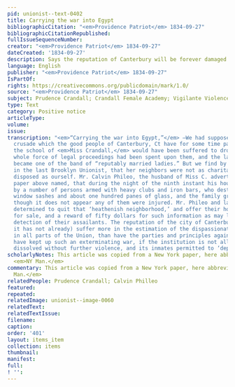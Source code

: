 ```yaml
---
pid: unionist--text-0402
title: Carrying the war into Egypt
bibliographicCitation: "<em>Providence Patriot</em> 1834-09-27"
bibliographicCitationRepublished: 
fullIssueSequenceNumber: 
creator: "<em>Providence Patriot</em> 1834-09-27"
dateCreated: '1834-09-27'
description: Says the reputation of Canterbury will be forever damaged
language: English
publisher: "<em>Providence Patriot</em> 1834-09-27"
IsPartOf: 
rights: https://creativecommons.org/publicdomain/mark/1.0/
source: "<em>Providence Patriot</em> 1834-09-27"
subject: Prudence Crandall; Crandall Female Academy; Vigilante Violence
type: Text
category: Positive notice
articleType: 
volume: 
issue: 
transcription: "<em>“Carrying the war into Egypt,”</em> —We had supposed that the
  crusade which the good people of Canterbury, Ct have for some time past waged against
  the school of <em>Miss Crandall,</em> would have been suffered to drop when the
  whole force of legal proceedings had been spent upon them, and the lady herself
  became one of the band of “reputably married ladies.” But we find by advertisements
  in the last Brooklyn Unionist, that her neighbors were not as charitably and forgivingly
  disposed as ourself. Mr. Calvin Phileo, the husband of Miss C. advertises in the
  paper above named, that during the night of the ninth instant his house was assaulted
  by a number of persons armed with heavy clubs and iron bars, who destroyed five
  window sashes and about one hundred panes of glass, and the family greatly alarmed,
  though it does not appear any of them were injured. Mr. Phileo and lady have consequently
  determined to quit that ‘heathenish neighborhood,’ and offer their house and appurtenances
  for sale, and a reward of fifty dollars for such information as may lead to the
  detection of their assailants. The reputation of the city of Canterbury will (if
  it has not already) suffer more in the estimation of the dispassionate and unprejudiced
  in all parts of the Union, than have the parties and principles against whom they
  have kept up such an exterminating war, if the institution is not allowed to be
  dissolved without further violence, and its inmates permitted to ‘depart in peace.’” "
scholarlyNotes: This article was copied from a New York paper, here abbreviated to
  <em>NY Man.</em>
commentary: This article was copied from a New York paper, here abbreviated to <em>NY
  Man.</em>
relatedPeople: Prudence Crandall; Calvin Philleo
featured: 
repeated: 
relatedImage: unionist--image-0060
relatedText: 
relatedTextIssue: 
filename: 
caption: 
order: '401'
layout: items_item
collection: items
thumbnail: 
manifest: 
full: 
! '': 
---
```

